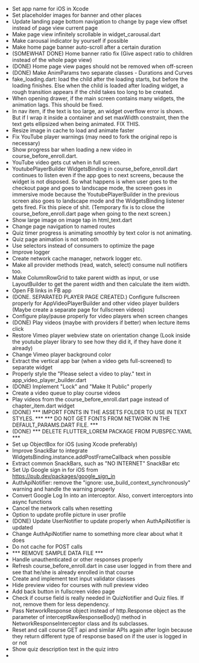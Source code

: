 - Set app name for iOS in Xcode
- Set placeholder images for banner and other places
- Update landing page bottom navigation to change by page view offset instead of page view current page
- Make page view infinitely scrollable in widget_carousal.dart
- Make carousal indicator by yourself if possible
- Make home page banner auto-scroll after a certain duration
- (SOMEWHAT DONE) Home banner ratio fix (Give aspect ratio to children instead of the whole page view)
- (DONE) Home page view pages should not be removed when off-screen
- (DONE) Make AnimParams two separate classes - Durations and Curves
- fake_loading.dart: load the child after the loading starts, but before the loading finishes.
  Else when the child is loaded after loading widget, a rough transition appears if the child takes too long to be created.
- When opening drawer, if the main screen contains many widgets, the animation lags. This should be fixed.
- In nav item, if the text is too large, an widget overflow error is shown.
  But if I wrap it inside a container and set maxWidth constraint, then the text gets ellipsized when being animated. FIX THIS.
- Resize image in cache to load and animate faster
- Fix YouTube player warnings (may need to fork the original repo is necessary)
- Show progress bar when loading a new video in course_before_enroll.dart.
- YouTube video gets cut when in full screen.
- YoutubePlayerBuilder WidgetsBinding in course_before_enroll.dart continues to listen
  even if the app goes to next screens, because the widget is not disposed.
  So what happens is when user goes to the checkout page and goes to landscape mode,
  the screen goes in immersive mode because the YoutubePlayerBuilder in the previous screen
  also goes to landscape mode and the WidgetsBinding listener gets fired. Fix this piece of shit.
  (Temporary fix is to close the course_before_enroll.dart page when going to the next screen.)
- Show large image on image tap in html_text.dart
- Change page navigation to named routes
- Quiz timer progress is animating smoothly by text color is not animating.
- Quiz page animation is not smooth
- Use selectors instead of consumers to optimize the page
- Improve logger
- Create network cache manager, network logger etc.
- Make all provider methods (read, watch, select) consume null notifiers too.
- Make ColumnRowGrid to take parent width as input, or use LayoutBuilder to get the parent width
  and then calculate the item width.
- Open FB links in FB app
- (DONE. SEPARATED PLAYER PAGE CREATED.)
  Configure fullscreen properly for AppVideoPlayerBuilder and other video player builders
  (Maybe create a separate page for fullscreen videos)
- Configure play/pause properly for video players when screen changes
- (DONE) Play videos (maybe with providers if better) when lecture items click
- Restore Vimeo player webview state on orientation change
  (Look inside the youtube player library to see how they did it, if they have done it already)
- Change Vimeo player background color
- Extract the vertical app bar (when a video gets full-screened) to separate widget
- Properly style the "Please select a video to play." text in app_video_player_builder.dart
- (DONE) Implement "Lock" and "Make It Public" properly
- Create a video queue to play course videos
- Play videos from the course_before_enroll.dart page instead of chapter_item.dart widget
- (DONE) *** IMPORT FONTS IN THE ASSETS FOLDER TO USE IN TEXT STYLES. ***
  *** DO NOT GET FONTS FROM NETWORK IN THE DEFAULT_PARAMS.DART FILE. ***
- (DONE) *** DELETE FLUTTER_LOREM PACKAGE FROM PUBSPEC.YAML ***
- Set up ObjectBox for iOS (using Xcode preferably)
- Improve SnackBar to integrate WidgetsBinding.instance.addPostFrameCallback when possible
- Extract common SnackBars, such as "NO INTERNET" SnackBar etc
- Set Up Google sign in for iOS from https://pub.dev/packages/google_sign_in
- AuthApiNotifier: remove the "ignore: use_build_context_synchronously" warning
  and handle the warning properly
- Convert Google Log In into an interceptor. Also, convert interceptors into async functions
- Cancel the network calls when resetting
- Option to update profile picture in user profile
- (DONE) Update UserNotifier to update properly when AuthApiNotifier is updated
- Change AuthApiNotifier name to something more clear about what it does
- Do not cache for POST calls
- *** REMOVE SAMPLE DATA FILE ***
- Handle unauthenticated or other responses properly
- Refresh course_before_enroll.dart in case user logged in from there
  and see that he/she is already enrolled in that course
- Create and implement text input validator classes
- Hide preview video for courses with null preview video
- Add back button in fullscreen video page
- Check if course field is really needed in QuizNotifier and Quiz files.
  If not, remove them for less dependency.
- Pass NetworkResponse object instead of http.Response object as the parameter of
  interceptRawResponseBody() method in NetworkResponseInterceptor class and its subclasses.
- Reset and call course GET api and similar APIs again after login because
  they return different type of response based on if the user is logged in or not
- Show quiz description text in the quiz intro
- 